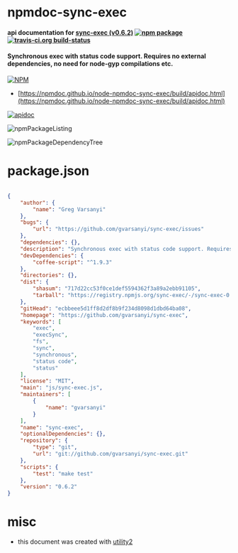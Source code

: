 # npmdoc-sync-exec

#### api documentation for  [sync-exec (v0.6.2)](https://github.com/gvarsanyi/sync-exec)  [![npm package](https://img.shields.io/npm/v/npmdoc-sync-exec.svg?style=flat-square)](https://www.npmjs.org/package/npmdoc-sync-exec) [![travis-ci.org build-status](https://api.travis-ci.org/npmdoc/node-npmdoc-sync-exec.svg)](https://travis-ci.org/npmdoc/node-npmdoc-sync-exec)

#### Synchronous exec with status code support. Requires no external dependencies, no need for node-gyp compilations etc.

[![NPM](https://nodei.co/npm/sync-exec.png?downloads=true&downloadRank=true&stars=true)](https://www.npmjs.com/package/sync-exec)

- [https://npmdoc.github.io/node-npmdoc-sync-exec/build/apidoc.html](https://npmdoc.github.io/node-npmdoc-sync-exec/build/apidoc.html)

[![apidoc](https://npmdoc.github.io/node-npmdoc-sync-exec/build/screenCapture.buildCi.browser.%252Ftmp%252Fbuild%252Fapidoc.html.png)](https://npmdoc.github.io/node-npmdoc-sync-exec/build/apidoc.html)

![npmPackageListing](https://npmdoc.github.io/node-npmdoc-sync-exec/build/screenCapture.npmPackageListing.svg)

![npmPackageDependencyTree](https://npmdoc.github.io/node-npmdoc-sync-exec/build/screenCapture.npmPackageDependencyTree.svg)



# package.json

```json

{
    "author": {
        "name": "Greg Varsanyi"
    },
    "bugs": {
        "url": "https://github.com/gvarsanyi/sync-exec/issues"
    },
    "dependencies": {},
    "description": "Synchronous exec with status code support. Requires no external dependencies, no need for node-gyp compilations etc.",
    "devDependencies": {
        "coffee-script": "^1.9.3"
    },
    "directories": {},
    "dist": {
        "shasum": "717d22cc53f0ce1def5594362f3a89a2ebb91105",
        "tarball": "https://registry.npmjs.org/sync-exec/-/sync-exec-0.6.2.tgz"
    },
    "gitHead": "ecbbeee5d1ff8d2df8b9f234d8098d1dbd64ba08",
    "homepage": "https://github.com/gvarsanyi/sync-exec",
    "keywords": [
        "exec",
        "execSync",
        "fs",
        "sync",
        "synchronous",
        "status code",
        "status"
    ],
    "license": "MIT",
    "main": "js/sync-exec.js",
    "maintainers": [
        {
            "name": "gvarsanyi"
        }
    ],
    "name": "sync-exec",
    "optionalDependencies": {},
    "repository": {
        "type": "git",
        "url": "git://github.com/gvarsanyi/sync-exec.git"
    },
    "scripts": {
        "test": "make test"
    },
    "version": "0.6.2"
}
```



# misc
- this document was created with [utility2](https://github.com/kaizhu256/node-utility2)
